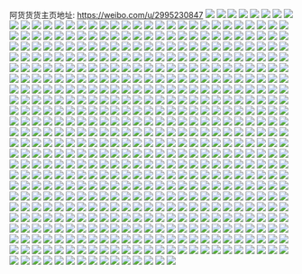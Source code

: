 阿货货货主页地址: https://weibo.com/u/2995230847 
![](https://wx4.sinaimg.cn/mw2000/b287987fly1h90s6tlvtmj21kx23w4qp.jpg) 
![](https://wx4.sinaimg.cn/mw2000/b287987fly1h90s6xix52j21ua2gekjl.jpg) 
![](https://wx4.sinaimg.cn/mw2000/b287987fly1h90s72or3fj21nn27ib29.jpg) 
![](https://wx4.sinaimg.cn/mw2000/b287987fly1h90s7dh7lkj22c0340b2a.jpg) 
![](https://wx4.sinaimg.cn/mw2000/b287987fly1h90s7gvnrhj21sc2dsx6p.jpg) 
![](https://wx4.sinaimg.cn/mw2000/b287987fly1h90s7ee6lxj20u01hc12s.jpg) 
![](https://wx4.sinaimg.cn/mw2000/b287987fly1h8v20p19zwj22c02cd7wj.jpg) 
![](https://wx4.sinaimg.cn/mw2000/b287987fly1h8v20lsfaxj22c0340kjn.jpg) 
![](https://wx4.sinaimg.cn/mw2000/b287987fly1h8v20r2ujbj21mq269hdt.jpg) 
![](https://wx4.sinaimg.cn/mw2000/b287987fly1h8v20ruunkj22c0340hdu.jpg) 
![](https://wx4.sinaimg.cn/mw2000/b287987fly1h8v20k8rguj20u005iwfj.jpg) 
![](https://wx4.sinaimg.cn/mw2000/b287987fly1h8v213n1aaj22ed35snpf.jpg) 
![](https://wx4.sinaimg.cn/mw2000/b287987fly1h8v214z5qcj20ku0rsqc9.jpg) 
![](https://wx4.sinaimg.cn/mw2000/b287987fly1h8v20jnlaxj22a035snpg.jpg) 
![](https://wx4.sinaimg.cn/mw2000/b287987fly1h8v21610myj20ku0rs7dq.jpg) 
![](https://wx4.sinaimg.cn/mw2000/b287987fly1h8bzjk7n1dj21sc2dsqv6.jpg) 
![](https://wx4.sinaimg.cn/mw2000/b287987fly1h8bzjlluwaj21sc2ds7wi.jpg) 
![](https://wx4.sinaimg.cn/mw2000/b287987fly1h8bzjn493jj21gu2au1ky.jpg) 
![](https://wx4.sinaimg.cn/mw2000/b287987fly1h8bzjnxpikj21o020jhdu.jpg) 
![](https://wx4.sinaimg.cn/mw2000/b287987fly1h8bzjgnrkcj21o01w1b2a.jpg) 
![](https://wx4.sinaimg.cn/mw2000/b287987fly1h8bzjpjppkj21o021inpe.jpg) 
![](https://wx4.sinaimg.cn/mw2000/b287987fly1h8bzjqeexyj21o02804qp.jpg) 
![](https://wx4.sinaimg.cn/mw2000/b287987fly1h8bzjrtt1ej218p1o8nox.jpg) 
![](https://wx4.sinaimg.cn/mw2000/b287987fly1h8bzjr0wwpj21o0280b29.jpg) 
![](https://wx4.sinaimg.cn/mw2000/b287987fly1h86nqrd15wj20sq09imxp.jpg) 
![](https://wx4.sinaimg.cn/mw2000/b287987fly1h72540gergj21sc2dsb29.jpg) 
![](https://wx4.sinaimg.cn/mw2000/b287987fly1h72542lwl3j21sc2dse81.jpg) 
![](https://wx4.sinaimg.cn/mw2000/b287987fly1h72544lnldj21sc2dse81.jpg) 
![](https://wx4.sinaimg.cn/mw2000/b287987fly1h72548lklvj22c02c0e81.jpg) 
![](https://wx4.sinaimg.cn/mw2000/b287987fgy1h491amri0sj22c0340qv6.jpg) 
![](https://wx4.sinaimg.cn/mw2000/b287987fgy1h491aryzqoj21nc1ncb29.jpg) 
![](https://wx4.sinaimg.cn/mw2000/b287987fgy1h491aq7vwuj22c0340npe.jpg) 
![](https://wx4.sinaimg.cn/mw2000/b287987fgy1h491atlth1j22c03404qq.jpg) 
![](https://wx4.sinaimg.cn/mw2000/b287987fgy1h491aokk8qj22c0340e82.jpg) 
![](https://wx4.sinaimg.cn/mw2000/b287987fgy1h491avf3b1j22c02qs1ky.jpg) 
![](https://wx4.sinaimg.cn/mw2000/b287987fgy1h491awma4gj22c02c07wh.jpg) 
![](https://wx4.sinaimg.cn/mw2000/b287987fgy1h491axyne9j22c02c0e81.jpg) 
![](https://wx4.sinaimg.cn/mw2000/b287987fgy1h491az6nhij22c03401ky.jpg) 
![](https://wx4.sinaimg.cn/mw2000/b287987fgy1h48zuc7monj22c0340hdu.jpg) 
![](https://wx4.sinaimg.cn/mw2000/b287987fgy1h48zooim5yj22c02c0b2a.jpg) 
![](https://wx4.sinaimg.cn/mw2000/b287987fgy1h48zu21vmkj22c0340kjm.jpg) 
![](https://wx4.sinaimg.cn/mw2000/b287987fgy1h48zsifdb9j21o0280e82.jpg) 
![](https://wx4.sinaimg.cn/mw2000/b287987fgy1h48ztr7r2zj22by25xhdu.jpg) 
![](https://wx4.sinaimg.cn/mw2000/b287987fgy1h48zv2wq8rj21nx1tce81.jpg) 
![](https://wx4.sinaimg.cn/mw2000/b287987fgy1h48zpwkh3nj22c02c0e83.jpg) 
![](https://wx4.sinaimg.cn/mw2000/b287987fgy1h48zuu2fyfj22c0340e82.jpg) 
![](https://wx4.sinaimg.cn/mw2000/b287987fgy1h48zr9emw5j22c0340u0z.jpg) 
![](https://wx4.sinaimg.cn/mw2000/b287987fgy1h48zrm801fj22c0340b2b.jpg) 
![](https://wx4.sinaimg.cn/mw2000/b287987fgy1h48zukrev5j22c03407wi.jpg) 
![](https://wx4.sinaimg.cn/mw2000/b287987fgy1h48zsqnqjhj22c02c07wi.jpg) 
![](https://wx4.sinaimg.cn/mw2000/b287987fgy1h48zvc4o2tj22c0340b2a.jpg) 
![](https://wx4.sinaimg.cn/mw2000/b287987fgy1h48zwamvzxj22c02qs1ky.jpg) 
![](https://wx4.sinaimg.cn/mw2000/b287987fgy1h48zwlfp4sj22c0340qv6.jpg) 
![](https://wx4.sinaimg.cn/mw2000/b287987fgy1h48zvp3hlyj22c0340qv6.jpg) 
![](https://wx4.sinaimg.cn/mw2000/b287987fgy1h48zogecskj22c0340u0x.jpg) 
![](https://wx4.sinaimg.cn/mw2000/b287987fgy1h48zvzrw0lj22c03401ky.jpg) 
![](https://wx4.sinaimg.cn/mw2000/b287987fly1h3d740cza8j22c03404qq.jpg) 
![](https://wx4.sinaimg.cn/mw2000/b287987fly1h3d742hkshj21sc1scb29.jpg) 
![](https://wx4.sinaimg.cn/mw2000/b287987fly1h3d7456ckgj22c02c0qv5.jpg) 
![](https://wx4.sinaimg.cn/mw2000/b287987fly1h3d74410haj218k18kqun.jpg) 
![](https://wx4.sinaimg.cn/mw2000/b287987fly1h3d743df7sj21ko1konpd.jpg) 
![](https://wx4.sinaimg.cn/mw2000/b287987fly1h3d744ku2gj21771771kx.jpg) 
![](https://wx4.sinaimg.cn/mw2000/b287987fly1h3d741xnffj20yi22o1j1.jpg) 
![](https://wx4.sinaimg.cn/mw2000/b287987fly1h304pgg49vj20yi22oe82.jpg) 
![](https://wx4.sinaimg.cn/mw2000/b287987fly1h2fycglr35j22c02c04qs.jpg) 
![](https://wx4.sinaimg.cn/mw2000/b287987fly1h2fycelosvj22ds1scb2a.jpg) 
![](https://wx4.sinaimg.cn/mw2000/b287987fly1h2fychjoo7j21r02c0u0x.jpg) 
![](https://wx4.sinaimg.cn/mw2000/b287987fly1h1wivj735zj22c0340qv6.jpg) 
![](https://wx4.sinaimg.cn/mw2000/b287987fly1h1wivhalizj22c03407wk.jpg) 
![](https://wx4.sinaimg.cn/mw2000/b287987fly1h1mgjeknanj23401r07wh.jpg) 
![](https://wx4.sinaimg.cn/mw2000/b287987fly1h1mgjfxphaj23401r0hdt.jpg) 
![](https://wx4.sinaimg.cn/mw2000/b287987fly1h1m4yjjlx0j21o0280b29.jpg) 
![](https://wx4.sinaimg.cn/mw2000/b287987fly1h1asnx7utlj21p21p2hdu.jpg) 
![](https://wx4.sinaimg.cn/mw2000/b287987fly1h1asnth5rsj22c02c0b2c.jpg) 
![](https://wx4.sinaimg.cn/mw2000/b287987fly1h0opoduvm2j21iu1iu7h1.jpg) 
![](https://wx4.sinaimg.cn/mw2000/b287987fly1h0opogyfy4j22c02c0qv5.jpg) 
![](https://wx4.sinaimg.cn/mw2000/b287987fly1h0opodgn5vj21kx1kx18l.jpg) 
![](https://wx4.sinaimg.cn/mw2000/b287987fly1h0opok36o0j22j035su0z.jpg) 
![](https://wx4.sinaimg.cn/mw2000/b287987fly1h0opoo6yv8j21o01o0hdt.jpg) 
![](https://wx4.sinaimg.cn/mw2000/b287987fly1h0opom82sfj21s435snpg.jpg) 
![](https://wx4.sinaimg.cn/mw2000/b287987fly1h0opomz4s3j21r02c0x6p.jpg) 
![](https://wx4.sinaimg.cn/mw2000/b287987fly1h0oponjf8rj22c02c0x6p.jpg) 
![](https://wx4.sinaimg.cn/mw2000/b287987fly1h0opofo2pvj22c02c0hdv.jpg) 
![](https://wx4.sinaimg.cn/mw2000/b287987fly1h0d12jgqqzj22c03404qt.jpg) 
![](https://wx4.sinaimg.cn/mw2000/b287987fly1h0d12h44q7j2340340x6t.jpg) 
![](https://wx4.sinaimg.cn/mw2000/b287987fly1h0d12eu0d3j22c02c0kjm.jpg) 
![](https://wx4.sinaimg.cn/mw2000/b287987fly1h0d12lk2p9j21gz1gyu0x.jpg) 
![](https://wx4.sinaimg.cn/mw2000/b287987fly1h0d12nh6cuj20r910dguz.jpg) 
![](https://wx4.sinaimg.cn/mw2000/b287987fly1h0d12mbg6pj21l11l07wi.jpg) 
![](https://wx4.sinaimg.cn/mw2000/b287987fly1h0d12hyllwj22c02c04qq.jpg) 
![](https://wx4.sinaimg.cn/mw2000/b287987fly1h0d12kbbrvj22c02c0hdt.jpg) 
![](https://wx4.sinaimg.cn/mw2000/b287987fly1h0d12n1qnbj22c02c0u0y.jpg) 
![](https://wx4.sinaimg.cn/mw2000/b287987fly1gyar3mnxctj20sg0sggsh.jpg) 
![](https://wx4.sinaimg.cn/mw2000/b287987fly1gyar3jgqvbj20ku0kuwhu.jpg) 
![](https://wx4.sinaimg.cn/mw2000/b287987fly1gyar3ln0d1j20ku0kudjl.jpg) 
![](https://wx4.sinaimg.cn/mw2000/b287987fly1gyar3rugy6j21y51lt7wh.jpg) 
![](https://wx4.sinaimg.cn/mw2000/b287987fly1gyar3iqgjsj20k60sgtde.jpg) 
![](https://wx4.sinaimg.cn/mw2000/b287987fly1gyar3vuyflj21yh1jnb29.jpg) 
![](https://wx4.sinaimg.cn/mw2000/b287987fly1gyar412u7uj21o01o0aii.jpg) 
![](https://wx4.sinaimg.cn/mw2000/b287987fly1gyar3xw1ktj212y137wrj.jpg) 
![](https://wx4.sinaimg.cn/mw2000/b287987fly1gyar3zraqkj21o01o0gtu.jpg) 
![](https://wx4.sinaimg.cn/mw2000/b287987fly1gyar4q9rd0j20sg0sgajw.jpg) 
![](https://wx4.sinaimg.cn/mw2000/b287987fly1gyar3wbgqaj20ku0rs77n.jpg) 
![](https://wx4.sinaimg.cn/mw2000/b287987fly1gyar4nr6wnj20ku0ku444.jpg) 
![](https://wx4.sinaimg.cn/mw2000/b287987fly1gyar46e865j21gx2c0e81.jpg) 
![](https://wx4.sinaimg.cn/mw2000/b287987fly1gyar42csy6j21ba0zgah9.jpg) 
![](https://wx4.sinaimg.cn/mw2000/b287987fly1gyar4ljxsej23402c04qq.jpg) 
![](https://wx4.sinaimg.cn/mw2000/b287987fly1gyar4p5mtbj20sr140k2t.jpg) 
![](https://wx4.sinaimg.cn/mw2000/b287987fly1gyar3kymsjj21400u0qfg.jpg) 
![](https://wx4.sinaimg.cn/mw2000/b287987fly1gx6vr2yftzj20u00u0gr1.jpg) 
![](https://wx4.sinaimg.cn/mw2000/b287987fly1gx6vr3g3bkj20u00u0n3j.jpg) 
![](https://wx4.sinaimg.cn/mw2000/b287987fly1gx6vr3qtgdj20u00u0grm.jpg) 
![](https://wx4.sinaimg.cn/mw2000/b287987fly1gx6vr47r1xj20u00u0wkw.jpg) 
![](https://wx4.sinaimg.cn/mw2000/b287987fly1gwzyn71ziwj20u01407bl.jpg) 
![](https://wx4.sinaimg.cn/mw2000/b287987fly1gwzyo92or1j20u0190dn6.jpg) 
![](https://wx4.sinaimg.cn/mw2000/b287987fly1gwzyn894wej20u0140qeb.jpg) 
![](https://wx4.sinaimg.cn/mw2000/b287987fly1gwzyn9mv18j20u0140tny.jpg) 
![](https://wx4.sinaimg.cn/mw2000/b287987fly1gwzynca67jj20u0140ndm.jpg) 
![](https://wx4.sinaimg.cn/mw2000/b287987fly1gwzyndnaewj20u01404f7.jpg) 
![](https://wx4.sinaimg.cn/mw2000/b287987fly1gwzynej615j20u0140tf7.jpg) 
![](https://wx4.sinaimg.cn/mw2000/b287987fly1gwzynffguij20u014045u.jpg) 
![](https://wx4.sinaimg.cn/mw2000/b287987fly1gwzynhd6ndj20u0140n5j.jpg) 
![](https://wx4.sinaimg.cn/mw2000/b287987fly1gwzynhtwtnj20u014010v.jpg) 
![](https://wx4.sinaimg.cn/mw2000/b287987fly1gwzyngt4n7j20u0140107.jpg) 
![](https://wx4.sinaimg.cn/mw2000/b287987fly1gwzynibcxxj20u0140n4t.jpg) 
![](https://wx4.sinaimg.cn/mw2000/003gHGmXgy1gv18b9d8trj61jx26te8202.jpg) 
![](https://wx4.sinaimg.cn/mw2000/003gHGmXgy1gv18bc5ge0j61o0280x6p02.jpg) 
![](https://wx4.sinaimg.cn/mw2000/003gHGmXgy1gv18bapy3wj61no1ygnpd02.jpg) 
![](https://wx4.sinaimg.cn/mw2000/003gHGmXgy1gv18b74qh3j62c0340kjo02.jpg) 
![](https://wx4.sinaimg.cn/mw2000/003gHGmXgy1gv18bl3dckj6340340x6u02.jpg) 
![](https://wx4.sinaimg.cn/mw2000/003gHGmXgy1gv18br0cy6j62c0340hdw02.jpg) 
![](https://wx4.sinaimg.cn/mw2000/003gHGmXly8guar1rutpaj61940kutfh02.jpg) 
![](https://wx4.sinaimg.cn/mw2000/003gHGmXly1gu64ceepmbj605o05odft02.jpg) 
![](https://wx4.sinaimg.cn/mw2000/b287987fly1gthvl9j6qqj20u00u0agx.jpg) 
![](https://wx4.sinaimg.cn/mw2000/b287987fly1gthvl8i55ij20u018ttfr.jpg) 
![](https://wx4.sinaimg.cn/mw2000/b287987fly1gthvla1w7cj20u00u0wlk.jpg) 
![](https://wx4.sinaimg.cn/mw2000/b287987fly1gthvl8rrpkj20u00vgafn.jpg) 
![](https://wx4.sinaimg.cn/mw2000/b287987fly1gthvlazdfpj20u00vs420.jpg) 
![](https://wx4.sinaimg.cn/mw2000/b287987fly1gthvl9b29gj20u0140ah2.jpg) 
![](https://wx4.sinaimg.cn/mw2000/b287987fly1gqjnrx3f7pj20u00u0n12.jpg) 
![](https://wx4.sinaimg.cn/mw2000/b287987fly1gqgyxz40rmj22c03407wh.jpg) 
![](https://wx4.sinaimg.cn/mw2000/b287987fly1gocgckmf5nj22bb332qv5.jpg) 
![](https://wx4.sinaimg.cn/mw2000/b287987fly1gn7b71gh3hj20u00pmabl.jpg) 
![](https://wx4.sinaimg.cn/mw2000/b287987fly1gn7b717jbcj20hs0s0wvs.jpg) 
![](https://wx4.sinaimg.cn/mw2000/b287987fly1gn61j31djfj20hs0s07im.jpg) 
![](https://wx4.sinaimg.cn/mw2000/b287987fly1gn61j3me3dj20u00pp0u0.jpg) 
![](https://wx4.sinaimg.cn/mw2000/b287987fly1gn4wt9e2qmj20u00nymye.jpg) 
![](https://wx4.sinaimg.cn/mw2000/b287987fly1gn4wt9niokj20hs0s0gnz.jpg) 
![](https://wx4.sinaimg.cn/mw2000/b287987fly1gn3kvjstf7j20yi0sy3zr.jpg) 
![](https://wx4.sinaimg.cn/mw2000/b287987fly1gn3kvjgzdkj20hs0s0qh9.jpg) 
![](https://wx4.sinaimg.cn/mw2000/b287987fly1gn2jk1756oj20vv0u7402.jpg) 
![](https://wx4.sinaimg.cn/mw2000/b287987fly1gn2jk0m0joj20hs0s0mzh.jpg) 
![](https://wx4.sinaimg.cn/mw2000/b287987fgy1gkwkqqf54rj23402c07wh.jpg) 
![](https://wx4.sinaimg.cn/mw2000/b287987fgy1gkwkqri2izj21400u0gsx.jpg) 
![](https://wx4.sinaimg.cn/mw2000/b287987fgy1gk723ddvyxj21o01o0npd.jpg) 
![](https://wx4.sinaimg.cn/mw2000/b287987fgy1gk723oh6esj21o01o0u0x.jpg) 
![](https://wx4.sinaimg.cn/mw2000/b287987fgy1gj4cnunnm2j20xv0u2n5q.jpg) 
![](https://wx4.sinaimg.cn/mw2000/b287987fgy1giph4zyecwj22c02c0b29.jpg) 
![](https://wx4.sinaimg.cn/mw2000/b287987fgy1gi9699pf3wj22c0340amc.jpg) 
![](https://wx4.sinaimg.cn/mw2000/b287987fgy1gi20tdpz2nj23402c04qr.jpg) 
![](https://wx4.sinaimg.cn/mw2000/b287987fgy1gi20ta14quj22c02c0kjl.jpg) 
![](https://wx4.sinaimg.cn/mw2000/b287987fgy1ghwyckkw0tj20yi22odvn.jpg) 
![](https://wx4.sinaimg.cn/mw2000/b287987fgy1ghrcgc77xlj22c02c01kx.jpg) 
![](https://wx4.sinaimg.cn/mw2000/b287987fgy1ghrcgdvimgj22r722enpd.jpg) 
![](https://wx4.sinaimg.cn/mw2000/b287987fgy1gh9nbl419uj22c02c0kjm.jpg) 
![](https://wx4.sinaimg.cn/mw2000/b287987fgy1gh8t9saedgj20qo0gwdgo.jpg) 
![](https://wx4.sinaimg.cn/mw2000/b287987fgy1gh71kuzss4j20go12hmyp.jpg) 
![](https://wx4.sinaimg.cn/mw2000/b287987fgy1ggzod9w5pfj22c02c07pi.jpg) 
![](https://wx4.sinaimg.cn/mw2000/b287987fgy1ggvicedztjj22c02c0b2a.jpg) 
![](https://wx4.sinaimg.cn/mw2000/b287987fgy1ggvicrvkw5j22c02c0x6p.jpg) 
![](https://wx4.sinaimg.cn/mw2000/b287987fgy1ggvichud3wj22c02c0u0x.jpg) 
![](https://wx4.sinaimg.cn/mw2000/b287987fgy1ggvicmpk6pj22c02c01ky.jpg) 
![](https://wx4.sinaimg.cn/mw2000/b287987fgy1ggvicabu3vj22c02c07wi.jpg) 
![](https://wx4.sinaimg.cn/mw2000/b287987fgy1ggvicp3gf3j22c02c07wi.jpg) 
![](https://wx4.sinaimg.cn/mw2000/b287987fgy1gfukiajkayj22c02c0kjl.jpg) 
![](https://wx4.sinaimg.cn/mw2000/b287987fgy1gfuki7e6u3j22c02c04qp.jpg) 
![](https://wx4.sinaimg.cn/mw2000/b287987fgy1gfr3y9golpj2265215u0x.jpg) 
![](https://wx4.sinaimg.cn/mw2000/b287987fgy1gfeemowjnnj22c02c0hdv.jpg) 
![](https://wx4.sinaimg.cn/mw2000/b287987fgy1gfeemtarzcj22c02c0kjm.jpg) 
![](https://wx4.sinaimg.cn/mw2000/b287987fgy1gf3xxgv861j22c02c0qv5.jpg) 
![](https://wx4.sinaimg.cn/mw2000/b287987fgy1gf3xxduwx8j22c02c0u0y.jpg) 
![](https://wx4.sinaimg.cn/mw2000/b287987fgy1geuw4a5qfxj22c02c07wh.jpg) 
![](https://wx4.sinaimg.cn/mw2000/b287987fgy1geuw6anzktj23402c0hdu.jpg) 
![](https://wx4.sinaimg.cn/mw2000/b287987fgy1gensyd6oh9j23402c0npe.jpg) 
![](https://wx4.sinaimg.cn/mw2000/b287987fgy1gensynclorj23402c0qv7.jpg) 
![](https://wx4.sinaimg.cn/mw2000/b287987fgy1gensz2ebdmj23402c07wk.jpg) 
![](https://wx4.sinaimg.cn/mw2000/b287987fgy1genszgdkhgj22c0340qv9.jpg) 
![](https://wx4.sinaimg.cn/mw2000/b287987fgy3gejqhly60yj21kw1hfhdt.jpg) 
![](https://wx4.sinaimg.cn/mw2000/b287987fgy3gejqdxvnz3j21kw16nqv5.jpg) 
![](https://wx4.sinaimg.cn/mw2000/b287987fgy1gej4qh09d1j20jr0rfx0p.jpg) 
![](https://wx4.sinaimg.cn/mw2000/b287987fgy3geiobtm2kmj21kw16nqv5.jpg) 
![](https://wx4.sinaimg.cn/mw2000/b287987fgy1geb2jr89uvj22ds1sc1kx.jpg) 
![](https://wx4.sinaimg.cn/mw2000/b287987fgy1geb2jo2hnjj23402c0b2a.jpg) 
![](https://wx4.sinaimg.cn/mw2000/b287987fgy1geb2juvzu4j23402c0e81.jpg) 
![](https://wx4.sinaimg.cn/mw2000/b287987fgy1ge9g3fg7mvj20yi22odop.jpg) 
![](https://wx4.sinaimg.cn/mw2000/b287987fgy1ge3rri03c9j20u01407lq.jpg) 
![](https://wx4.sinaimg.cn/mw2000/b287987fgy1ge3rrflm25j20u00u0tet.jpg) 
![](https://wx4.sinaimg.cn/mw2000/b287987fgy1ge3rreubc3j20u00u0jxa.jpg) 
![](https://wx4.sinaimg.cn/mw2000/b287987fgy1ge3rrgdbdhj20u00u00yc.jpg) 
![](https://wx4.sinaimg.cn/mw2000/b287987fgy1ge1a2vq3ldj20u01sxdk2.jpg) 
![](https://wx4.sinaimg.cn/mw2000/b287987fgy1gdm5t42cj5j20u00u0tcz.jpg) 
![](https://wx4.sinaimg.cn/mw2000/b287987fgy1gdm5t5j39jj20u00u0gsq.jpg) 
![](https://wx4.sinaimg.cn/mw2000/b287987fgy1gdm5t6jjtxj20u00u07fs.jpg) 
![](https://wx4.sinaimg.cn/mw2000/b287987fgy1gdm5t7f2vpj20u00u0q8n.jpg) 
![](https://wx4.sinaimg.cn/mw2000/b287987fgy1gd7qqcdjqtj22ds1sce5n.jpg) 
![](https://wx4.sinaimg.cn/mw2000/b287987fgy1gd7qqrff8mj22c02c0hdt.jpg) 
![](https://wx4.sinaimg.cn/mw2000/b287987fgy1gcuuh62iwbj22c02c0b2a.jpg) 
![](https://wx4.sinaimg.cn/mw2000/b287987fgy1gcmupfsav9j20u00u0q8k.jpg) 
![](https://wx4.sinaimg.cn/mw2000/b287987fgy1gccph2snaxj21o02807wh.jpg) 
![](https://wx4.sinaimg.cn/mw2000/b287987fgy1gcar8cozpij23402c0x6r.jpg) 
![](https://wx4.sinaimg.cn/mw2000/b287987fgy1gc7b91b28tj22c03404qp.jpg) 
![](https://wx4.sinaimg.cn/mw2000/b287987fgy1gc130qd11gj21sc2ds7wh.jpg) 
![](https://wx4.sinaimg.cn/mw2000/b287987fgy1gc130s9oomj22c02c0npd.jpg) 
![](https://wx4.sinaimg.cn/mw2000/b287987fgy1gc130upq2gj23402c0u0y.jpg) 
![](https://wx4.sinaimg.cn/mw2000/b287987fgy1gc130wv7tuj22c02c0kjl.jpg) 
![](https://wx4.sinaimg.cn/mw2000/b287987fgy1gc1310mk86j20w9147tlk.jpg) 
![](https://wx4.sinaimg.cn/mw2000/b287987fgy1gc130z2w74j22c02c04qp.jpg) 
![](https://wx4.sinaimg.cn/mw2000/b287987fgy1gc0zmslq56j22c02c0hdt.jpg) 
![](https://wx4.sinaimg.cn/mw2000/b287987fgy1gc0zmuyohxj22c02c01ky.jpg) 
![](https://wx4.sinaimg.cn/mw2000/b287987fgy1gbbh3c5hyzj22c02c0qv5.jpg) 
![](https://wx4.sinaimg.cn/mw2000/b287987fgy1gbbh5f3nxvj23402c0npd.jpg) 
![](https://wx4.sinaimg.cn/mw2000/b287987fgy1gbbh2y4s89j22c02c0hdt.jpg) 
![](https://wx4.sinaimg.cn/mw2000/b287987fgy1gbbh4cl635j22c0340e81.jpg) 
![](https://wx4.sinaimg.cn/mw2000/b287987fgy1gbbh3mha5yj22c02c01kx.jpg) 
![](https://wx4.sinaimg.cn/mw2000/b287987fgy1gbbh4oyyxjj22c02c04qp.jpg) 
![](https://wx4.sinaimg.cn/mw2000/b287987fgy1gbbh5w1eqbj22c0340npe.jpg) 
![](https://wx4.sinaimg.cn/mw2000/b287987fgy1gbbh6lb1ivj22c02c0npd.jpg) 
![](https://wx4.sinaimg.cn/mw2000/b287987fgy1gbbh7h9gpaj22c03407wi.jpg) 
![](https://wx4.sinaimg.cn/mw2000/b287987fgy1gay7epqyzkj23402c0tsw.jpg) 
![](https://wx4.sinaimg.cn/mw2000/b287987fgy1gauq4mzl7vj22c02c0npe.jpg) 
![](https://wx4.sinaimg.cn/mw2000/b287987fgy1gauq4rz30qj22c03404qs.jpg) 
![](https://wx4.sinaimg.cn/mw2000/b287987fgy1gauq4ix2byj22c0340x6p.jpg) 
![](https://wx4.sinaimg.cn/mw2000/b287987fgy1gauq4v85gfj22c0340kjl.jpg) 
![](https://wx4.sinaimg.cn/mw2000/b287987fgy1gah8otnynoj20u0140tdi.jpg) 
![](https://wx4.sinaimg.cn/mw2000/b287987fgy1gah8p7ba22j20yi22o1ky.jpg) 
![](https://wx4.sinaimg.cn/mw2000/b287987fgy1gah8ownyx1j22c02c04qp.jpg) 
![](https://wx4.sinaimg.cn/mw2000/b287987fgy1gah8os865gj21400u042q.jpg) 
![](https://wx4.sinaimg.cn/mw2000/b287987fgy1gah8oytckdj20u01400vb.jpg) 
![](https://wx4.sinaimg.cn/mw2000/b287987fgy1gah8p2df59j20tp1gskd5.jpg) 
![](https://wx4.sinaimg.cn/mw2000/b287987fgy1gah8p4cs2yj22c0340x6p.jpg) 
![](https://wx4.sinaimg.cn/mw2000/b287987fgy1gah8oy6obmj20u0140tbz.jpg) 
![](https://wx4.sinaimg.cn/mw2000/b287987fgy1gah8pes69oj23402c0kjp.jpg) 
![](https://wx4.sinaimg.cn/mw2000/b287987fgy1ga4ouhav69j22c02c0x35.jpg) 
![](https://wx4.sinaimg.cn/mw2000/b287987fgy1ga2aqfz3qrj22c0340x6p.jpg) 
![](https://wx4.sinaimg.cn/mw2000/b287987fgy1g9u3woeevej20u10tzmyv.jpg) 
![](https://wx4.sinaimg.cn/mw2000/b287987fgy1g9jgqv2tr7j20yi1dlk3n.jpg) 
![](https://wx4.sinaimg.cn/mw2000/b287987fgy1g9bqzctnvbj22801o0kjl.jpg) 
![](https://wx4.sinaimg.cn/mw2000/b287987fgy1g9a059vf0wj22bc3347wk.jpg) 
![](https://wx4.sinaimg.cn/mw2000/b287987fgy1g9a05jc2guj20rs334u0x.jpg) 
![](https://wx4.sinaimg.cn/mw2000/b287987fgy1g9a04xun15j22bc334x6r.jpg) 
![](https://wx4.sinaimg.cn/mw2000/b287987fgy1g9a05hs49hj216o16mb29.jpg) 
![](https://wx4.sinaimg.cn/mw2000/b287987fgy1g9a05bu5wvj21ma25s7wh.jpg) 
![](https://wx4.sinaimg.cn/mw2000/b287987fgy1g9a05gbea6j216o16m1kx.jpg) 
![](https://wx4.sinaimg.cn/mw2000/b287987fgy1g9a05mc182j22bc334u0z.jpg) 
![](https://wx4.sinaimg.cn/mw2000/b287987fgy1g9a05e942jj216o1kuhdt.jpg) 
![](https://wx4.sinaimg.cn/mw2000/b287987fgy1g9a0546x39j22c02c0hdw.jpg) 
![](https://wx4.sinaimg.cn/mw2000/b287987fgy1g962wpevv7j20kt0kjdiq.jpg) 
![](https://wx4.sinaimg.cn/mw2000/b287987fgy1g95wh8ur1yj22c02c0kjl.jpg) 
![](https://wx4.sinaimg.cn/mw2000/b287987fgy1g8uh9yojdaj23402c0kjl.jpg) 
![](https://wx4.sinaimg.cn/mw2000/b287987fgy1g8uha0hsavj22c0340b29.jpg) 
![](https://wx4.sinaimg.cn/mw2000/b287987fgy1g8uha307t1j22c0340b29.jpg) 
![](https://wx4.sinaimg.cn/mw2000/b287987fgy1g8uh9wpwzvj22c0340x6p.jpg) 
![](https://wx4.sinaimg.cn/mw2000/b287987fgy1g8uha50fh2j23402c0e81.jpg) 
![](https://wx4.sinaimg.cn/mw2000/b287987fgy1g8uha6swltj23402c0kjl.jpg) 
![](https://wx4.sinaimg.cn/mw2000/b287987fgy1g8uha9qj2vj20p40mik69.jpg) 
![](https://wx4.sinaimg.cn/mw2000/b287987fgy1g8uha8mppej23402c0kjl.jpg) 
![](https://wx4.sinaimg.cn/mw2000/b287987fgy1g8uh9v8btjj20o50m3k6s.jpg) 
![](https://wx4.sinaimg.cn/mw2000/b287987fgy1g854dwkcjjj234022ohdu.jpg) 
![](https://wx4.sinaimg.cn/mw2000/b287987fgy1g7qpyqj9mkj22c02c0qdr.jpg) 
![](https://wx4.sinaimg.cn/mw2000/b287987fly1g77kv7ftktj23402c0npd.jpg) 
![](https://wx4.sinaimg.cn/mw2000/b287987fly1g77kvfs6m0j23402c07wi.jpg) 
![](https://wx4.sinaimg.cn/mw2000/b287987fly1g77kvgzmypj22c02c0qv5.jpg) 
![](https://wx4.sinaimg.cn/mw2000/b287987fly1g77kve4y3aj22c02c0hdu.jpg) 
![](https://wx4.sinaimg.cn/mw2000/b287987fly1g71tksnfswj22c03404qp.jpg) 
![](https://wx4.sinaimg.cn/mw2000/b287987fgy1g6x6atbvssj21r726xhdt.jpg) 
![](https://wx4.sinaimg.cn/mw2000/b287987fgy1g6x6aqvrh9j226a26dkjl.jpg) 
![](https://wx4.sinaimg.cn/mw2000/b287987fgy1g6x6av2bk0j21o01o0b29.jpg) 
![](https://wx4.sinaimg.cn/mw2000/b287987fgy1g6x6axd121j21yp29jnpd.jpg) 
![](https://wx4.sinaimg.cn/mw2000/b287987fgy1g6qsiesmi0j21xh1xh7wh.jpg) 
![](https://wx4.sinaimg.cn/mw2000/b287987fgy1g6hoy1ilnaj22c02c0kjl.jpg) 
![](https://wx4.sinaimg.cn/mw2000/b287987fgy1g6hozg00tyj20u00u07wh.jpg) 
![](https://wx4.sinaimg.cn/mw2000/b287987fgy1g6hoxzli9dj22c02c04qq.jpg) 
![](https://wx4.sinaimg.cn/mw2000/b287987fgy1g6hoyvyodnj23402c0b2b.jpg) 
![](https://wx4.sinaimg.cn/mw2000/b287987fgy1g64lej7armj22m81h0e82.jpg) 
![](https://wx4.sinaimg.cn/mw2000/b287987fgy1g64leju3r9j21o02807wh.jpg) 
![](https://wx4.sinaimg.cn/mw2000/b287987fgy1g64lel5bmcj22c0340npd.jpg) 
![](https://wx4.sinaimg.cn/mw2000/b287987fgy1g64len0q48j22m81h0hdu.jpg) 
![](https://wx4.sinaimg.cn/mw2000/b287987fgy1g5zbv35nfpj20yi0g7wll.jpg) 
![](https://wx4.sinaimg.cn/mw2000/b287987fgy1g5zbx8puqxj22c02c0qq4.jpg) 
![](https://wx4.sinaimg.cn/mw2000/b287987fgy1g5zbx7dxsgj22s42c0npe.jpg) 
![](https://wx4.sinaimg.cn/mw2000/b287987fgy1g5w6h76e50j22c02c0u0x.jpg) 
![](https://wx4.sinaimg.cn/mw2000/b287987fgy1g5w5l5sf8wj22c02c0qv5.jpg) 
![](https://wx4.sinaimg.cn/mw2000/b287987fgy1g5w5l6pnkuj22c02c0npd.jpg) 
![](https://wx4.sinaimg.cn/mw2000/b287987fgy1g5s6ycw3kfj22c0340b2a.jpg) 
![](https://wx4.sinaimg.cn/mw2000/b287987fgy1g5s6yfm5tcj21o02801ky.jpg) 
![](https://wx4.sinaimg.cn/mw2000/b287987fgy1g5s705h7hvj21400u0e81.jpg) 
![](https://wx4.sinaimg.cn/mw2000/b287987fgy1g5s6yxeaufj20u0140e81.jpg) 
![](https://wx4.sinaimg.cn/mw2000/b287987fgy1g5r0f8tazoj20yi0ydn5m.jpg) 
![](https://wx4.sinaimg.cn/mw2000/b287987fgy1g5r0f94i1rj20yi0x6n4t.jpg) 
![](https://wx4.sinaimg.cn/mw2000/b287987fgy1g5r0far0r7j22c02c01ky.jpg) 
![](https://wx4.sinaimg.cn/mw2000/b287987fgy1g5r0fbqfduj22c02c0b29.jpg) 
![](https://wx4.sinaimg.cn/mw2000/b287987fgy1g5r0fd0qtxj20u0140diy.jpg) 
![](https://wx4.sinaimg.cn/mw2000/b287987fgy1g5r0fclhxzj21ph1phts9.jpg) 
![](https://wx4.sinaimg.cn/mw2000/b287987fgy1g5nz2bh8kej22c02c0b29.jpg) 
![](https://wx4.sinaimg.cn/mw2000/b287987fgy1g5nz2d8h7yj22c0340x6p.jpg) 
![](https://wx4.sinaimg.cn/mw2000/b287987fgy1g5nz2f2w49j22c0340u0x.jpg) 
![](https://wx4.sinaimg.cn/mw2000/b287987fgy1g5nz2a9diyj22c0340hdw.jpg) 
![](https://wx4.sinaimg.cn/mw2000/b287987fgy1g5lwyfyqzwj22c02c0u0x.jpg) 
![](https://wx4.sinaimg.cn/mw2000/b287987fgy1g5lwytrkjhj21o0280b29.jpg) 
![](https://wx4.sinaimg.cn/mw2000/b287987fgy1g5lwyq66a8j22s42c0npe.jpg) 
![](https://wx4.sinaimg.cn/mw2000/b287987fgy1g5lwz5txv7j21o02804qp.jpg) 
![](https://wx4.sinaimg.cn/mw2000/b287987fgy1g5lwyy2aa1j21o0280u0x.jpg) 
![](https://wx4.sinaimg.cn/mw2000/b287987fgy1g5lwz39jrcj21o0280u0x.jpg) 
![](https://wx4.sinaimg.cn/mw2000/b287987fgy1g5lwydfvwdj23402c0u0x.jpg) 
![](https://wx4.sinaimg.cn/mw2000/b287987fgy1g5lwyjqckfj22c02c0b29.jpg) 
![](https://wx4.sinaimg.cn/mw2000/b287987fgy1g5lwz6hp7pj215u0u00zi.jpg) 
![](https://wx4.sinaimg.cn/mw2000/b287987fgy1g5dfmqgcnyj22c02c01kc.jpg) 
![](https://wx4.sinaimg.cn/mw2000/b287987fgy1g5d3q6bcxvj20yi22o1l1.jpg) 
![](https://wx4.sinaimg.cn/mw2000/b287987fgy1g5d3qfdy1nj22c02c0npd.jpg) 
![](https://wx4.sinaimg.cn/mw2000/b287987fgy1g5d3qava4fj22c02c04pk.jpg) 
![](https://wx4.sinaimg.cn/mw2000/b287987fgy1g5d3q7ze0oj22c02c07wi.jpg) 
![](https://wx4.sinaimg.cn/mw2000/b287987fgy1g5d3q92evsj22c02c0kjl.jpg) 
![](https://wx4.sinaimg.cn/mw2000/b287987fgy1g5d3qdd7taj21o0280u0x.jpg) 
![](https://wx4.sinaimg.cn/mw2000/b287987fgy1g5d3q9hg2rj20ku0rsn10.jpg) 
![](https://wx4.sinaimg.cn/mw2000/b287987fgy1g5d3qh6tt8j22c02c0ay1.jpg) 
![](https://wx4.sinaimg.cn/mw2000/b287987fgy1g5d3qlfzm5j20yi22o7wo.jpg) 
![](https://wx4.sinaimg.cn/mw2000/b287987fgy1g57cqsh37jj22c02c0e5v.jpg) 
![](https://wx4.sinaimg.cn/mw2000/b287987fgy1g57cqqvrosj22c02c07wh.jpg) 
![](https://wx4.sinaimg.cn/mw2000/b287987fgy1g51x9yjkyoj22c02x07wj.jpg) 
![](https://wx4.sinaimg.cn/mw2000/b287987fgy1g50iviuogcj22c02c0b2a.jpg) 
![](https://wx4.sinaimg.cn/mw2000/b287987fgy1g50ivp9fbbj22c02c0nb3.jpg) 
![](https://wx4.sinaimg.cn/mw2000/b287987fgy1g50ivbybfwj22c02c01je.jpg) 
![](https://wx4.sinaimg.cn/mw2000/b287987fgy1g50ivgzqxuj22c02c0e83.jpg) 
![](https://wx4.sinaimg.cn/mw2000/b287987fgy1g50ivajqgjj22c02c07wi.jpg) 
![](https://wx4.sinaimg.cn/mw2000/b287987fgy1g50ivehgz7j22c02c0kjm.jpg) 
![](https://wx4.sinaimg.cn/mw2000/b287987fgy1g50ivl5euoj22c02c04qr.jpg) 
![](https://wx4.sinaimg.cn/mw2000/b287987fgy1g50ivobuolj22c02c0kjl.jpg) 
![](https://wx4.sinaimg.cn/mw2000/b287987fgy1g50ivn4hddj23402c04qr.jpg) 
![](https://wx4.sinaimg.cn/mw2000/b287987fgy1g4qf8v6y4aj20rs2w6x6p.jpg) 
![](https://wx4.sinaimg.cn/mw2000/b287987fgy1g4glgjfudrj20yi050glx.jpg) 
![](https://wx4.sinaimg.cn/mw2000/b287987fgy1g4glgjqmmhj20yi0k2wh1.jpg) 
![](https://wx4.sinaimg.cn/mw2000/b287987fgy1g4glgk65xcj20yi0mdtcj.jpg) 
![](https://wx4.sinaimg.cn/mw2000/b287987fgy1g4glgkxvcxj20u00zaq8i.jpg) 
![](https://wx4.sinaimg.cn/mw2000/b287987fgy1g47wdr8i8ij20yi22oe81.jpg) 
![](https://wx4.sinaimg.cn/mw2000/b287987fgy1g47wdrqdcwj20yi22ob29.jpg) 
![](https://wx4.sinaimg.cn/mw2000/b287987fgy1g47wdsbv7fj20yi22ob29.jpg) 
![](https://wx4.sinaimg.cn/mw2000/b287987fgy1g47wdsxc51j20yi22o4qp.jpg) 
![](https://wx4.sinaimg.cn/mw2000/b287987fgy1g47wdthzcjj20yi22o7wh.jpg) 
![](https://wx4.sinaimg.cn/mw2000/b287987fgy1g47wdqtcrwj20yi22o7wh.jpg) 
![](https://wx4.sinaimg.cn/mw2000/b287987fgy1g47wdu2v6nj20yi22o7wh.jpg) 
![](https://wx4.sinaimg.cn/mw2000/b287987fgy1g47wdujsvhj20yi22o4qp.jpg) 
![](https://wx4.sinaimg.cn/mw2000/b287987fgy1g47wdut8j4j20i00gadi4.jpg) 
![](https://wx4.sinaimg.cn/mw2000/b287987fgy1g41jj53e5jj22c02c01ky.jpg) 
![](https://wx4.sinaimg.cn/mw2000/b287987fgy1g41jj7qkdrj22c02c0u0x.jpg) 
![](https://wx4.sinaimg.cn/mw2000/b287987fgy1g41jj8s7m8j22c02c0x6p.jpg) 
![](https://wx4.sinaimg.cn/mw2000/b287987fgy1g41jj9wh7cj22952aa1ky.jpg) 
![](https://wx4.sinaimg.cn/mw2000/b287987fgy1g41jj6tzrcj23402c07wi.jpg) 
![](https://wx4.sinaimg.cn/mw2000/b287987fgy1g3whw98jrmj20v20j0dme.jpg) 
![](https://wx4.sinaimg.cn/mw2000/b287987fgy1g3whwbe521j23402c0e82.jpg) 
![](https://wx4.sinaimg.cn/mw2000/b287987fgy1g3whwcpepdj22c02x0x6p.jpg) 
![](https://wx4.sinaimg.cn/mw2000/b287987fgy1g3whw8vl5ij23402c01kz.jpg) 
![](https://wx4.sinaimg.cn/mw2000/b287987fgy1g39s10e4sij20u00u0whb.jpg) 
![](https://wx4.sinaimg.cn/mw2000/b287987fgy1g2twlrnzh4j22c02c0u0y.jpg) 
![](https://wx4.sinaimg.cn/mw2000/b287987fgy1g2twlvg3xvj22c02c0x6q.jpg) 
![](https://wx4.sinaimg.cn/mw2000/b287987fgy1g2twm04tmuj22c0340npf.jpg) 
![](https://wx4.sinaimg.cn/mw2000/b287987fgy1g2twm2an31j22c02c0q94.jpg) 
![](https://wx4.sinaimg.cn/mw2000/b287987fgy1g2twloesfoj22c02c04qp.jpg) 
![](https://wx4.sinaimg.cn/mw2000/b287987fgy1g2twm5exbaj22c02c0hdu.jpg) 
![](https://wx4.sinaimg.cn/mw2000/b287987fgy1g2twm79cnej22c02c013b.jpg) 
![](https://wx4.sinaimg.cn/mw2000/b287987fgy1g2twm8ofj7j22c02c0wu8.jpg) 
![](https://wx4.sinaimg.cn/mw2000/b287987fgy1g2kqivk6z4j22c02c0kjl.jpg) 
![](https://wx4.sinaimg.cn/mw2000/b287987fgy1g2h1syg5ayj20ru2bgnlp.jpg) 
![](https://wx4.sinaimg.cn/mw2000/b287987fgy1g2h1t69pv6j22c02c0tvl.jpg) 
![](https://wx4.sinaimg.cn/mw2000/b287987fgy1g2h1sz2itdj20ru2bi1kx.jpg) 
![](https://wx4.sinaimg.cn/mw2000/b287987fgy1g2h1t1ox4qj22c02c0b2b.jpg) 
![](https://wx4.sinaimg.cn/mw2000/b287987fgy1g2h1sxzu0dj22801o0hdt.jpg) 
![](https://wx4.sinaimg.cn/mw2000/b287987fgy1g2h1t0bvpij22c02c0hdv.jpg) 
![](https://wx4.sinaimg.cn/mw2000/b287987fgy1g2h1t4wshvj22c02c0qv6.jpg) 
![](https://wx4.sinaimg.cn/mw2000/b287987fgy1g2h1t5f7tij20ru1xm4ga.jpg) 
![](https://wx4.sinaimg.cn/mw2000/b287987fgy1g2h1t388cbj22c03407wk.jpg) 
![](https://wx4.sinaimg.cn/mw2000/b287987fgy1g2g7g3fosgj20jg0jgjts.jpg) 
![](https://wx4.sinaimg.cn/mw2000/b287987fgy1g29k1rcyknj22c02c0b29.jpg) 
![](https://wx4.sinaimg.cn/mw2000/b287987fgy1g29k1up3nrj22c02c0u0y.jpg) 
![](https://wx4.sinaimg.cn/mw2000/b287987fgy1g20bsjzoofj22801o0x6r.jpg) 
![](https://wx4.sinaimg.cn/mw2000/b287987fgy1g20bsmg7oxj22801o0hdv.jpg) 
![](https://wx4.sinaimg.cn/mw2000/b287987fgy1g20bsby5wjj22801o0npf.jpg) 
![](https://wx4.sinaimg.cn/mw2000/b287987fgy1g20bsoj4lgj22801o0npf.jpg) 
![](https://wx4.sinaimg.cn/mw2000/b287987fgy1g1yz85k5xnj22c02c0kjn.jpg) 
![](https://wx4.sinaimg.cn/mw2000/b287987fgy1g1yz83rs7ij22c02wz4qu.jpg) 
![](https://wx4.sinaimg.cn/mw2000/b287987fgy1g1yz86sz4bj23402c0b2a.jpg) 
![](https://wx4.sinaimg.cn/mw2000/b287987fgy1g1yz88rv0pj22801o0x6s.jpg) 
![](https://wx4.sinaimg.cn/mw2000/b287987fgy1g1w3ym3hduj22c03401ky.jpg) 
![](https://wx4.sinaimg.cn/mw2000/b287987fgy1g1tf3um2waj20rs2bhdxz.jpg) 
![](https://wx4.sinaimg.cn/mw2000/b287987fgy1g1tf3tqofbj20ru2pe7wh.jpg) 
![](https://wx4.sinaimg.cn/mw2000/b287987fgy1g1tf3v350uj20rs32u1kx.jpg) 
![](https://wx4.sinaimg.cn/mw2000/b287987fgy1g1tf3t1irwj22801o07wh.jpg) 
![](https://wx4.sinaimg.cn/mw2000/b287987fgy1g1tf3u9n5vj22ds1schdt.jpg) 
![](https://wx4.sinaimg.cn/mw2000/b287987fgy1g1tf3vrcflj21o022zb29.jpg) 
![](https://wx4.sinaimg.cn/mw2000/b287987fgy1g1tf3xlq7rj21o022zx6p.jpg) 
![](https://wx4.sinaimg.cn/mw2000/b287987fgy1g1tf4w60znj23402c04qq.jpg) 
![](https://wx4.sinaimg.cn/mw2000/b287987fgy1g1tf3ye36lj21o0230kjm.jpg) 
![](https://wx4.sinaimg.cn/mw2000/b287987fgy1g1s7h293vnj22c02c07wi.jpg) 
![](https://wx4.sinaimg.cn/mw2000/b287987fgy1g1s7h0mxrij22c02c01kx.jpg) 
![](https://wx4.sinaimg.cn/mw2000/b287987fgy1g1s7h02hm9j22c02c0u0y.jpg) 
![](https://wx4.sinaimg.cn/mw2000/b287987fgy1g1s7gz4l7ij22c02x04qr.jpg) 
![](https://wx4.sinaimg.cn/mw2000/b287987fgy1g1s7h7c84jj22801o0u0x.jpg) 
![](https://wx4.sinaimg.cn/mw2000/b287987fgy1g1s7h7v6l1j21o0280e81.jpg) 
![](https://wx4.sinaimg.cn/mw2000/b287987fgy1g1s7gy5il7j22c02c0b29.jpg) 
![](https://wx4.sinaimg.cn/mw2000/b287987fgy1g1s7h13wxpj22c02c07wh.jpg) 
![](https://wx4.sinaimg.cn/mw2000/b287987fgy1g1s7h1jq36j22c02c01kx.jpg) 
![](https://wx4.sinaimg.cn/mw2000/b287987fgy1g1o99xugxbj21sc2dshdt.jpg) 
![](https://wx4.sinaimg.cn/mw2000/b287987fgy1g1o9a0loq2j21sc2dse85.jpg) 
![](https://wx4.sinaimg.cn/mw2000/b287987fgy1g1o9a3awwbj21sc2dsb2d.jpg) 
![](https://wx4.sinaimg.cn/mw2000/b287987fgy1g1o9a551yij23402c04qq.jpg) 
![](https://wx4.sinaimg.cn/mw2000/b287987fgy1g1nki7azi9j22c02c0hdt.jpg) 
![](https://wx4.sinaimg.cn/mw2000/b287987fgy1g1nki6d8dyj20u01hcgzv.jpg) 
![](https://wx4.sinaimg.cn/mw2000/b287987fgy1g1klx5209nj22c02c01kx.jpg) 
![](https://wx4.sinaimg.cn/mw2000/b287987fgy1g1a97d38kij22c02c0b2f.jpg) 
![](https://wx4.sinaimg.cn/mw2000/b287987fgy1g1a978k216j20yi0yidsy.jpg) 
![](https://wx4.sinaimg.cn/mw2000/b287987fgy1g1a9795zm6j21w31w31kx.jpg) 
![](https://wx4.sinaimg.cn/mw2000/b287987fgy1g1a97a480sj22c02c0e81.jpg) 
![](https://wx4.sinaimg.cn/mw2000/b287987fgy1g160n4yhp4j23402c0x6q.jpg) 
![](https://wx4.sinaimg.cn/mw2000/b287987fgy1g160n5lzswj22c02c0qv5.jpg) 
![](https://wx4.sinaimg.cn/mw2000/b287987fgy1g119ixeyiaj20u010dgv3.jpg) 
![](https://wx4.sinaimg.cn/mw2000/b287987fgy1g119iwp77gj20u00u0tmz.jpg) 
![](https://wx4.sinaimg.cn/mw2000/b287987fgy1g119iytjupj20u00u0tog.jpg) 
![](https://wx4.sinaimg.cn/mw2000/b287987fgy1g119j052s6j20u00u0nb1.jpg) 
![](https://wx4.sinaimg.cn/mw2000/b287987fgy1g10dkx1lg1j22c02c0qv5.jpg) 
![](https://wx4.sinaimg.cn/mw2000/b287987fgy1g10dkyo52ej22c02c0e81.jpg) 
![](https://wx4.sinaimg.cn/mw2000/b287987fgy1g0z5pbamfij22c02c01kx.jpg) 
![](https://wx4.sinaimg.cn/mw2000/b287987fgy1g0y5oxhse0j22c02c0b29.jpg) 
![](https://wx4.sinaimg.cn/mw2000/b287987fgy1g0y5oo9k41j224o206e81.jpg) 
![](https://wx4.sinaimg.cn/mw2000/b287987fgy1g0y5pauwogj22io1f04qp.jpg) 
![](https://wx4.sinaimg.cn/mw2000/b287987fgy1g0y5ovm5s9j22c02c0qv5.jpg) 
![](https://wx4.sinaimg.cn/mw2000/b287987fgy1g0y5omdkbkj22c02c0qv5.jpg) 
![](https://wx4.sinaimg.cn/mw2000/b287987fgy1g0y5oss05cj23402c0hdt.jpg) 
![](https://wx4.sinaimg.cn/mw2000/b287987fgy1g0y5oomzj0j20yi0jd7c8.jpg) 
![](https://wx4.sinaimg.cn/mw2000/b287987fgy1g0y5oj7l0dj21o02807wh.jpg) 
![](https://wx4.sinaimg.cn/mw2000/b287987fgy1g0y5opjw6ej22c02c0qou.jpg) 
![](https://wx4.sinaimg.cn/mw2000/b287987fgy1g0w0aj0wigj21sc2dstyf.jpg) 
![](https://wx4.sinaimg.cn/mw2000/b287987fgy1g0w0ajrrnij22ds1schdt.jpg) 
![](https://wx4.sinaimg.cn/mw2000/b287987fgy1g0w0al76bqj22ds1sc4q9.jpg) 
![](https://wx4.sinaimg.cn/mw2000/b287987fgy1g0w0amffa1j22801o0b29.jpg) 
![](https://wx4.sinaimg.cn/mw2000/b287987fgy1g0w0an45epj22m81h0qv5.jpg) 
![](https://wx4.sinaimg.cn/mw2000/b287987fgy1g0w0aoat7qj22c02c04qp.jpg) 
![](https://wx4.sinaimg.cn/mw2000/b287987fgy1g0w0apuc9uj23402c01kx.jpg) 
![](https://wx4.sinaimg.cn/mw2000/b287987fgy1g0w0aqpezpj21sc2ds4gf.jpg) 
![](https://wx4.sinaimg.cn/mw2000/b287987fgy1g0s7pqingzj20k00iywfp.jpg) 
![](https://wx4.sinaimg.cn/mw2000/b287987fgy1g0oztzygo4j21o0280npd.jpg) 
![](https://wx4.sinaimg.cn/mw2000/b287987fgy1g0oztz9c68j22801o0kjl.jpg) 
![](https://wx4.sinaimg.cn/mw2000/b287987fgy1g0ozu0nqhrj22801o0u0x.jpg) 
![](https://wx4.sinaimg.cn/mw2000/b287987fgy1g0ozu5mzy5j21o02804qt.jpg) 
![](https://wx4.sinaimg.cn/mw2000/b287987fgy1g0mf1dvm1ej22c02c0kjm.jpg) 
![](https://wx4.sinaimg.cn/mw2000/b287987fgy1g0mf1ehpr8j22c02c01ky.jpg) 
![](https://wx4.sinaimg.cn/mw2000/b287987fgy1g0mf1f48z2j22c02c0hdu.jpg) 
![](https://wx4.sinaimg.cn/mw2000/b287987fgy1g0mf1fp34jj22c02c0kjl.jpg) 
![](https://wx4.sinaimg.cn/mw2000/b287987fgy1g0jzhtyx7ej20u00u0n23.jpg) 
![](https://wx4.sinaimg.cn/mw2000/b287987fgy1g0jzhvtdn5j20u00u0don.jpg) 
![](https://wx4.sinaimg.cn/mw2000/b287987fgy1g0jzhx8okhj20u00u0459.jpg) 
![](https://wx4.sinaimg.cn/mw2000/b287987fgy1g0jzhyk7s5j20u00u00xc.jpg) 
![](https://wx4.sinaimg.cn/mw2000/b287987fgy1g0gx6tvfjsj22c02c0qju.jpg) 
![](https://wx4.sinaimg.cn/mw2000/b287987fgy1g0gx6vh1a1j22c02c04qp.jpg) 
![](https://wx4.sinaimg.cn/mw2000/b287987fgy1g0gx6ww9nhj22c02c0tml.jpg) 
![](https://wx4.sinaimg.cn/mw2000/b287987fgy1g0bkrdlbttj21hc1hck4y.jpg) 
![](https://wx4.sinaimg.cn/mw2000/b287987fgy1g07ep2vdppj22c02c07wk.jpg) 
![](https://wx4.sinaimg.cn/mw2000/b287987fgy1fzyuym5jdaj20ku0g7jvs.jpg) 
![](https://wx4.sinaimg.cn/mw2000/b287987fgy1fzvkrdus7uj23402c0qgv.jpg) 
![](https://wx4.sinaimg.cn/mw2000/b287987fgy1fzuxsp1jikj22c02c0ngh.jpg) 
![](https://wx4.sinaimg.cn/mw2000/b287987fgy1fzuxskrl24j23402c04nl.jpg) 
![](https://wx4.sinaimg.cn/mw2000/b287987fgy1fztxtyw4juj22c02c04qq.jpg) 
![](https://wx4.sinaimg.cn/mw2000/b287987fgy1fzrsf2qg2jj22c02c0u11.jpg) 
![](https://wx4.sinaimg.cn/mw2000/b287987fgy1fzrsf97umwj23402c0x6q.jpg) 
![](https://wx4.sinaimg.cn/mw2000/b287987fgy1fzrsffd2m5j22801o0e82.jpg) 
![](https://wx4.sinaimg.cn/mw2000/b287987fgy1fzrsfk7s57j21o0280qv5.jpg) 
![](https://wx4.sinaimg.cn/mw2000/b287987fgy1fzmosclqehj222n2l9b29.jpg) 
![](https://wx4.sinaimg.cn/mw2000/b287987fgy1fzmoshqzgjj222k3401ky.jpg) 
![](https://wx4.sinaimg.cn/mw2000/b287987fgy1fzmosgkiqoj22io1oc7wh.jpg) 
![](https://wx4.sinaimg.cn/mw2000/b287987fgy1fzmosozmmvj21o01o04qp.jpg) 
![](https://wx4.sinaimg.cn/mw2000/b287987fgy1fzmosbomnwj22c02c0x6p.jpg) 
![](https://wx4.sinaimg.cn/mw2000/b287987fgy1fzmosz1s1fj222n22n4qp.jpg) 
![](https://wx4.sinaimg.cn/mw2000/b287987fgy1fzmosm4dosj21o027vx6r.jpg) 
![](https://wx4.sinaimg.cn/mw2000/b287987fgy1fzmosfhfoxj234022khdy.jpg) 
![](https://wx4.sinaimg.cn/mw2000/b287987fgy1fzmoso30idj227v1o0u0z.jpg) 
![](https://wx4.sinaimg.cn/mw2000/b287987fgy1fzjhtlq20pj22c02c0x6p.jpg) 
![](https://wx4.sinaimg.cn/mw2000/b287987fgy1fzjhtkubuaj227v1o01kx.jpg) 
![](https://wx4.sinaimg.cn/mw2000/b287987fgy1fzikcgux6hj21o027vqqi.jpg) 
![](https://wx4.sinaimg.cn/mw2000/b287987fgy1fzikcconypj205i05iwem.jpg) 
![](https://wx4.sinaimg.cn/mw2000/b287987fgy1fzf6jcthrgj21120kunpd.jpg) 
![](https://wx4.sinaimg.cn/mw2000/b287987fgy1fzf6jh5cxhj21120kue81.jpg) 
![](https://wx4.sinaimg.cn/mw2000/b287987fgy1fz764j9a9uj22c02c0wsv.jpg) 
![](https://wx4.sinaimg.cn/mw2000/b287987fgy1fz764fif5vj22c02c0k5c.jpg) 
![](https://wx4.sinaimg.cn/mw2000/b287987fgy1fz1x5er9ohj20k00sxtcr.jpg) 
![](https://wx4.sinaimg.cn/mw2000/b287987fgy1fyzfyu4d7hj22c02c0no5.jpg) 
![](https://wx4.sinaimg.cn/mw2000/b287987fgy1fyzfyvqyw3j22c02c0wxz.jpg) 
![](https://wx4.sinaimg.cn/mw2000/b287987fgy1fyzfyxbse9j22c02c0qi4.jpg) 
![](https://wx4.sinaimg.cn/mw2000/b287987fgy1fyzfys00v8j22c02c0b29.jpg) 
![](https://wx4.sinaimg.cn/mw2000/b287987fgy1fyzfyipfkmj22c02c01ky.jpg) 
![](https://wx4.sinaimg.cn/mw2000/b287987fgy1fyzfyp6tiqj23402c0kjw.jpg) 
![](https://wx4.sinaimg.cn/mw2000/b287987fgy1fyzfyywekmj22c02c0ka8.jpg) 
![](https://wx4.sinaimg.cn/mw2000/b287987fgy1fyzfz061qej22c02c0dza.jpg) 
![](https://wx4.sinaimg.cn/mw2000/b287987fgy1fyzfz1zcz1j22c02c0h52.jpg) 
![](https://wx4.sinaimg.cn/mw2000/b287987fgy1fywq9garwej20zm0qo476.jpg) 
![](https://wx4.sinaimg.cn/mw2000/b287987fgy1fywq9h5y1vj20zk0qon2t.jpg) 
![](https://wx4.sinaimg.cn/mw2000/b287987fgy1fywq9g09vuj20qo0qoth0.jpg) 
![](https://wx4.sinaimg.cn/mw2000/b287987fgy1fywq9i9chgj20qo0qoq6g.jpg) 
![](https://wx4.sinaimg.cn/mw2000/b287987fgy1fywq9ihtoqj20qo0qotcm.jpg) 
![](https://wx4.sinaimg.cn/mw2000/b287987fgy1fywq9ish12j20zk0qoteq.jpg) 
![](https://wx4.sinaimg.cn/mw2000/b287987fgy1fywq9hypcbj20zk0qotha.jpg) 
![](https://wx4.sinaimg.cn/mw2000/b287987fgy1fywq9gur1ej20zm0qowmu.jpg) 
![](https://wx4.sinaimg.cn/mw2000/b287987fgy1fywq9hlsfaj20qo0zkqey.jpg) 
![](https://wx4.sinaimg.cn/mw2000/b287987fly1fyjg89poehj22c02c0e82.jpg) 
![](https://wx4.sinaimg.cn/mw2000/b287987fly1fyjg8cg3arj22c02c07wi.jpg) 
![](https://wx4.sinaimg.cn/mw2000/b287987fly1fyjg8auqb0j22bx2bx7wi.jpg) 
![](https://wx4.sinaimg.cn/mw2000/b287987fly1fyjg8dsohuj22c02c07wi.jpg) 
![](https://wx4.sinaimg.cn/mw2000/b287987fly1fyjg8ymsvpj22al1s2b0e.jpg) 
![](https://wx4.sinaimg.cn/mw2000/b287987fly1fyjg874jx7j22c02c07hl.jpg) 
![](https://wx4.sinaimg.cn/mw2000/b287987fly1fyjg8gb4lej22c02c0qv5.jpg) 
![](https://wx4.sinaimg.cn/mw2000/b287987fly1fyjg8jg3jyj21o02304qp.jpg) 
![](https://wx4.sinaimg.cn/mw2000/b287987fly1fyjg8uiq94j20u00u0tiv.jpg) 
![](https://wx4.sinaimg.cn/mw2000/b287987fgy1fyc4be8m23j227v1ny1kx.jpg) 
![](https://wx4.sinaimg.cn/mw2000/b287987fgy1fyb75vafbxj20hs0l6gn5.jpg) 
![](https://wx4.sinaimg.cn/mw2000/b287987fgy1fyasyctyywj22c02c0ax2.jpg) 
![](https://wx4.sinaimg.cn/mw2000/b287987fgy1fyasyaop5rj23402c01ky.jpg) 
![](https://wx4.sinaimg.cn/mw2000/b287987fgy1fyasyegm8ij22c02c0qrz.jpg) 
![](https://wx4.sinaimg.cn/mw2000/b287987fgy1fy9wx49y58j22c02c0e81.jpg) 
![](https://wx4.sinaimg.cn/mw2000/b287987fgy1fy9v3aqc6rj227v1o0x6r.jpg) 
![](https://wx4.sinaimg.cn/mw2000/b287987fgy1fy0bi6oulaj215w0plwnj.jpg) 
![](https://wx4.sinaimg.cn/mw2000/b287987fgy1fy0biayw4aj20ku1p4x6p.jpg) 
![](https://wx4.sinaimg.cn/mw2000/b287987fgy1fy0bidtpp0j22c02c01kx.jpg) 
![](https://wx4.sinaimg.cn/mw2000/b287987fgy1fy0bi9hjasj227v1o0nph.jpg) 
![](https://wx4.sinaimg.cn/mw2000/b287987fgy1fy0biblahlj21og23katl.jpg) 
![](https://wx4.sinaimg.cn/mw2000/b287987fgy1fy0bibwd9zj20qo0hs77z.jpg) 
![](https://wx4.sinaimg.cn/mw2000/b287987fgy1fy0bi67854j22c02c0x6r.jpg) 
![](https://wx4.sinaimg.cn/mw2000/b287987fgy1fy0biabgdpj20ku1nnhdt.jpg) 
![](https://wx4.sinaimg.cn/mw2000/b287987fgy1fy0bi7owmhj234027pnpf.jpg) 
![](https://wx4.sinaimg.cn/mw2000/b287987fgy1fxzlw3g47dj23402c0qca.jpg) 
![](https://wx4.sinaimg.cn/mw2000/b287987fgy1fxzlw4tkk4j22c02c0ajz.jpg) 
![](https://wx4.sinaimg.cn/mw2000/b287987fgy1fxzlw75w1wj23402c0nje.jpg) 
![](https://wx4.sinaimg.cn/mw2000/b287987fgy1fxzlw8v2ovj23402c046t.jpg) 
![](https://wx4.sinaimg.cn/mw2000/b287987fgy1fxvzjismvqj20h50h5dib.jpg) 
![](https://wx4.sinaimg.cn/mw2000/b287987fgy1fxug3u25xej21o0280npg.jpg) 
![](https://wx4.sinaimg.cn/mw2000/b287987fgy1fxjo4mtfn8j23402c04a1.jpg) 
![](https://wx4.sinaimg.cn/mw2000/b287987fgy1fxjo4o7zzsj23402c0dsm.jpg) 
![](https://wx4.sinaimg.cn/mw2000/b287987fgy1fxjo4pjsuxj23402c015g.jpg) 
![](https://wx4.sinaimg.cn/mw2000/b287987fgy1fxjo4kx6obj23402c0ql3.jpg) 
![](https://wx4.sinaimg.cn/mw2000/b287987fgy1fxjo4qffxpj20ku112gz8.jpg) 
![](https://wx4.sinaimg.cn/mw2000/b287987fgy1fvv0cm5p1bj22c02c0b29.jpg) 
![](https://wx4.sinaimg.cn/mw2000/b287987fgy1fvv0cqc032j22c02c0b29.jpg) 
![](https://wx4.sinaimg.cn/mw2000/b287987fgy1fvv0csbs83j22c02c01kx.jpg) 
![](https://wx4.sinaimg.cn/mw2000/b287987fgy1fvv0cw2iu9j22c02c0e81.jpg) 
![](https://wx4.sinaimg.cn/mw2000/b287987fgy1fv6xz8zludj20ku15u1ig.jpg) 
![](https://wx4.sinaimg.cn/mw2000/b287987fgy1ftyoj9ixvrj22c0340qv5.jpg) 
![](https://wx4.sinaimg.cn/mw2000/b287987fgy1ftauhss49vj22c02c0wu8.jpg) 
![](https://wx4.sinaimg.cn/mw2000/b287987fgy1fsk0msbze7j20u01hcaja.jpg) 
![](https://wx4.sinaimg.cn/mw2000/b287987fgy1fsg7a1b3j3j23402c0n7f.jpg) 
![](https://wx4.sinaimg.cn/mw2000/b287987fgy1fsff7hb3tcj20kw1xk7gg.jpg) 
![](https://wx4.sinaimg.cn/mw2000/b287987fgy1fs9v98mh73j22o01s0npd.jpg) 
![](https://wx4.sinaimg.cn/mw2000/b287987fgy1fs0emriq4bj22c02c0npe.jpg) 
![](https://wx4.sinaimg.cn/mw2000/b287987fgy1frpvp1m7x0j22c02c07wh.jpg) 
![](https://wx4.sinaimg.cn/mw2000/b287987fgy1frpvpq55f9j23402c0b2a.jpg) 
![](https://wx4.sinaimg.cn/mw2000/b287987fgy1frp202wt3gj23402c0e82.jpg) 
![](https://wx4.sinaimg.cn/mw2000/b287987fgy1frnyggqjslj22c02c0npd.jpg) 
![](https://wx4.sinaimg.cn/mw2000/b287987fgy1frnygixyiqj21120kungp.jpg) 
![](https://wx4.sinaimg.cn/mw2000/b287987fgy1frnyglt02jj22c02c01c5.jpg) 
![](https://wx4.sinaimg.cn/mw2000/b287987fgy1frnyg8ormcj21400u0796.jpg) 
![](https://wx4.sinaimg.cn/mw2000/b287987fgy1frnygnrco8j21400u0jy6.jpg) 
![](https://wx4.sinaimg.cn/mw2000/b287987fgy1frnygcnwmoj22c02c04qp.jpg) 
![](https://wx4.sinaimg.cn/mw2000/b287987fgy1fpx92lo0ujj22c02c0wxm.jpg) 
![](https://wx4.sinaimg.cn/mw2000/b287987fgy1fpuy5uh4vfj22c02c07ig.jpg) 
![](https://wx4.sinaimg.cn/mw2000/b287987fgy1fprqxresjrj20u0140jug.jpg) 
![](https://wx4.sinaimg.cn/mw2000/b287987fgy1fprqxs1v4rj20u0140tb0.jpg) 
![](https://wx4.sinaimg.cn/mw2000/b287987fgy1fprqxukev1j23402c0tuc.jpg) 
![](https://wx4.sinaimg.cn/mw2000/b287987fgy1fprqy5aqjzj20qo0qo4i7.jpg) 
